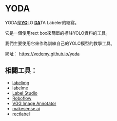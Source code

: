 # YODA

YODA是<ins>**YO**</ins>LO <ins>**DA**</ins>TA Labeler的縮寫。

它是一個使用rect box來簡單的標註YOLO資料的工具。

我們主要使用它來作為訓練自己的YOLO模型的教學工具。

網址： https://vcdemy.github.io/yoda

## 相關工具：

* [labelimg](https://github.com/HumanSignal/labelImg)
* [labelme](https://github.com/wkentaro/labelme)
* [Label Studio](https://labelstud.io/)
* [Roboflow](https://roboflow.com/)
* [VGG Image Annotator](https://www.robots.ox.ac.uk/~vgg/software/via/)
* [makesense.ai](https://github.com/SkalskiP/make-sense)
* [rectlabel](https://rectlabel.com/)
